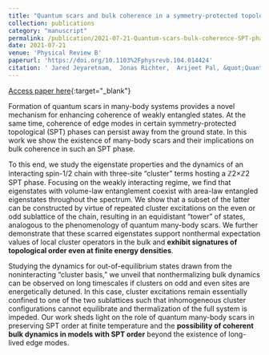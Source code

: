 ```yaml
---
title: "Quantum scars and bulk coherence in a symmetry-protected topological phase"
collection: publications
category: "manuscript"
permalink: /publication/2021-07-21-Quantum-scars-bulk-coherence-SPT-phase
date: 2021-07-21
venue: 'Physical Review B'
paperurl: 'https://doi.org/10.1103%2Fphysrevb.104.014424'
citation: ' Jared Jeyaretnam,  Jonas Richter,  Arijeet Pal, &quot;Quantum scars and bulk coherence in a symmetry-protected topological phase.&quot; Physical Review B, 2021.'
---
```

[Access paper here](https://doi.org/10.1103%2Fphysrevb.104.014424){:target="_blank"}

Formation of quantum scars in many-body systems provides a novel mechanism for enhancing coherence of weakly entangled states. At the same time, coherence of edge modes in certain symmetry-protected topological (SPT) phases can persist away from the ground state. In this work we show the existence of many-body scars and their implications on bulk coherence in such an SPT phase.

To this end, we study the eigenstate properties and the dynamics of an interacting spin-1/2 chain with three-site “cluster” terms hosting a ℤ2×ℤ2 SPT phase. Focusing on the weakly interacting regime, we find that eigenstates with volume-law entanglement coexist with area-law entangled eigenstates throughout the spectrum. We show that a subset of the latter can be constructed by virtue of repeated cluster excitations on the even or odd sublattice of the chain, resulting in an equidistant “tower” of states, analogous to the phenomenology of quantum many-body scars. We further demonstrate that these scarred eigenstates support nonthermal expectation values of local cluster operators in the bulk and **exhibit signatures of topological order even at finite energy densities**.

Studying the dynamics for out-of-equilibrium states drawn from the noninteracting “cluster basis,” we unveil that nonthermalizing bulk dynamics can be observed on long timescales if clusters on odd and even sites are energetically detuned. In this case, cluster excitations remain essentially confined to one of the two sublattices such that inhomogeneous cluster configurations cannot equilibrate and thermalization of the full system is impeded. Our work sheds light on the role of quantum many-body scars in preserving SPT order at finite temperature and the **possibility of coherent bulk dynamics in models with SPT order** beyond the existence of long-lived edge modes.
